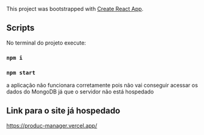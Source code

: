 This project was bootstrapped with [Create React App](https://github.com/facebook/create-react-app).

## Scripts

No terminal do projeto execute:

### `npm i`
### `npm start`

a aplicação não funcionara corretamente pois não vai conseguir acessar os dados do MongoDB já que o servidor não está hospedado

## Link para o site já hospedado 

https://produc-manager.vercel.app/
